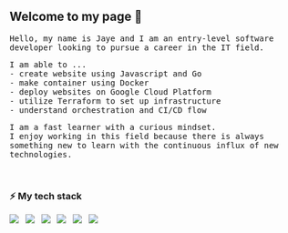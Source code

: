 <!--
**jayespace/jayespace** is a ✨ _special_ ✨ repository because its `README.md` (this file) appears on your GitHub profile.

### Hi there 👋

Here are some ideas to get you started:

- 🔭 I’m currently working on ...
- 🌱 I’m currently learning ...
- 👯 I’m looking to collaborate on ...
- 🤔 I’m looking for help with ...
- 💬 Ask me about ...
- 📫 How to reach me: ...
- 😄 Pronouns: ...
- ⚡ Fun fact: ...
-->

## Welcome to my page 🌱
<samp>Hello, my name is Jaye and I am an entry-level software developer looking to pursue a career in the IT field.</samp>   

<samp>I am able to ...</samp>    
<samp>- create website using Javascript and Go</samp>   
<samp>- make container using Docker</samp>   
<samp>- deploy websites on Google Cloud Platform</samp>   
<samp>- utilize Terraform to set up infrastructure</samp>   
<samp>- understand orchestration and CI/CD flow</samp>   

<samp>I am a fast learner with a curious mindset.</samp>   
<samp>I enjoy working in this field because there is always something new to learn with the continuous influx of new technologies.</samp>     

<br>

### ⚡ My tech stack
  <img src="https://img.shields.io/badge/Go-00ADD8?style=for-the-badge&logo=go&logoColor=black"/>&nbsp;&nbsp;
  <img src="https://img.shields.io/badge/node.js-339933?style=for-the-badge&logo=nodedotjs&logoColor=61DAFB"/>&nbsp;&nbsp;
  <img src="https://img.shields.io/badge/Javascript-F7DF1E?style=for-the-badge&logo=javascript&logoColor=black"/>&nbsp;&nbsp;
  <img src="https://img.shields.io/badge/google compute engine-4285F4?style=for-the-badge&logo=googlecloud&logoColor=white"/>&nbsp;&nbsp;
   <img src="https://img.shields.io/badge/terraform-7B42BC?style=for-the-badge&logo=terraform&logoColor=white"/>&nbsp;&nbsp;
   <img src="https://img.shields.io/badge/docker-2496ED?style=for-the-badge&logo=docker&logoColor=white"/>&nbsp;&nbsp;


